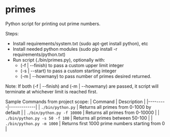 # primes
Python script for printing out prime numbers.

Steps:
- Install requirements/system.txt (sudo apt-get install python), etc
- Install needed python modules (sudo pip install -r requirements/python.txt)
- Run script (./bin/primes.py), optionally with:
  - (-f | --finish) to pass a custom upper limit integer
  - (-s | --start) to pass a custom starting integer
  - (-m | --howmany) to pass number of primes desired returned.

Note: If both (-f | --finish) and (-m | --howmany) are passed, it script will terminate at whichever limit is reached first.

Sample Commands from project scope:
| Command | Description |
|---------|-------------|
| ```./bin/python.py``` | Returns all primes from 0-1000 by default |
| ```./bin/python.py -f 10000``` | Returns all primes from 0-10000 |
| ```./bin/python.py -s 50 -f 100``` | Returns all primes between 50-100 |
| ```./bin/python.py -m 1000``` | Returns first 1000 prime numbers starting from 0 |
